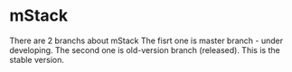 # mStack
There are 2 branchs about mStack
The fisrt one is master branch - under developing.
The second one is old-version branch (released). This is the stable version. 
